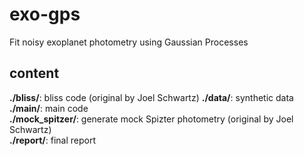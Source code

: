 # exo-gps
Fit noisy exoplanet photometry using Gaussian Processes

## content

**./bliss/**: bliss code (original by Joel Schwartz)
**./data/**: synthetic data </br>
**./main/**: main code </br>
**./mock_spitzer/**: generate mock Spizter photometry (original by Joel Schwartz) </br>
**./report/**: final report </br>
